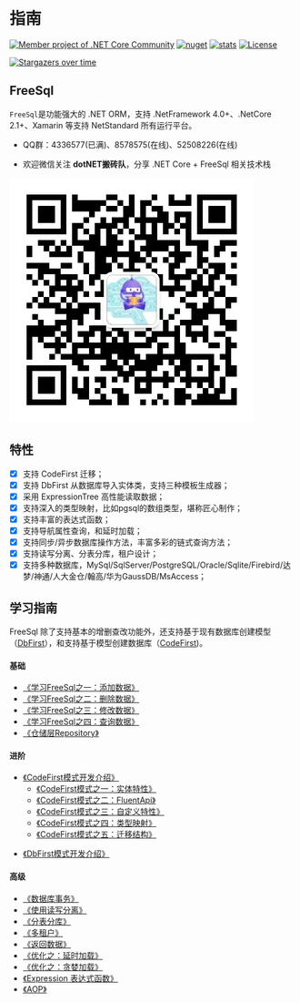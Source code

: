 # 指南

[![Member project of .NET Core Community](https://img.shields.io/badge/member%20project%20of-NCC-9e20c9.svg)](https://github.com/dotnetcore)
[![nuget](https://img.shields.io/nuget/v/FreeSql.svg?style=flat-square)](https://www.nuget.org/packages/FreeSql) 
[![stats](https://img.shields.io/nuget/dt/FreeSql.svg?style=flat-square)](https://www.nuget.org/stats/packages/FreeSql?groupby=Version)
[![License](https://img.shields.io/badge/license-MIT-blue.svg)](https://github.com/dotnetcore/FreeSql/blob/master/LICENSE)


[![Stargazers over time](https://starchart.cc/dotnetcore/FreeSql.svg)](https://starchart.cc/dotnetcore/FreeSql)

## FreeSql 

``FreeSql``是功能强大的 .NET ORM，支持 .NetFramework 4.0+、.NetCore 2.1+、Xamarin 等支持 NetStandard 所有运行平台。

- QQ群：4336577(已满)、8578575(在线)、52508226(在线)

- 欢迎微信关注 **dotNET搬砖队**，分享 .NET Core + FreeSql 相关技术栈

![分享.NET Core+FreeSql相关技术](/wechat_qrcode.jpg)

## 特性

- [x] 支持 CodeFirst 迁移；
- [x] 支持 DbFirst 从数据库导入实体类，支持三种模板生成器；
- [x] 采用 ExpressionTree 高性能读取数据；
- [x] 支持深入的类型映射，比如pgsql的数组类型，堪称匠心制作；
- [x] 支持丰富的表达式函数；
- [x] 支持导航属性查询，和延时加载；
- [x] 支持同步/异步数据库操作方法，丰富多彩的链式查询方法；
- [x] 支持读写分离、分表分库，租户设计；
- [x] 支持多种数据库，MySql/SqlServer/PostgreSQL/Oracle/Sqlite/Firebird/达梦/神通/人大金仓/翰高/华为GaussDB/MsAccess；

## 学习指南

FreeSql 除了支持基本的增删查改功能外，还支持基于现有数据库创建模型（[DbFirst](db-first.md)），和支持基于模型创建数据库（[CodeFirst](code-first.md))。

#### 基础

- [《学习FreeSql之一：添加数据》](insert.md)
- [《学习FreeSql之二：删除数据》](delete.md)
- [《学习FreeSql之三：修改数据》](update.md)
- [《学习FreeSql之四：查询数据》](select.md)
- [《仓储层Repository》](repository.md)

#### 进阶

* [《CodeFirst模式开发介绍》](code-first.md)
    * [《CodeFirst模式之一：实体特性》](entity-attribute.md)
    * [《CodeFirst模式之二：FluentApi》](fluent-api.md)
    * [《CodeFirst模式之三：自定义特性》](custom-attribute.md)
    * [《CodeFirst模式之四：类型映射》](type-mapping.md)
    * [《CodeFirst模式之五：迁移结构》](code-first.md#迁移结构)
- [《DbFirst模式开发介绍》](db-first.md)

#### 高级

- [《数据库事务》](transaction.md)
- [《使用读写分离》](read-write-splitting.md)
- [《分表分库》](sharding.md)
- [《多租户》](multi-tenancy.md)
- [《返回数据》](select-return-data.md)
- [《优化之：延时加载》](select-lazy-loading.md)
- [《优化之：贪婪加载》](select-include.md)
- [《Expression 表达式函数》](expression-function.md)
- [《AOP》](aop.md)